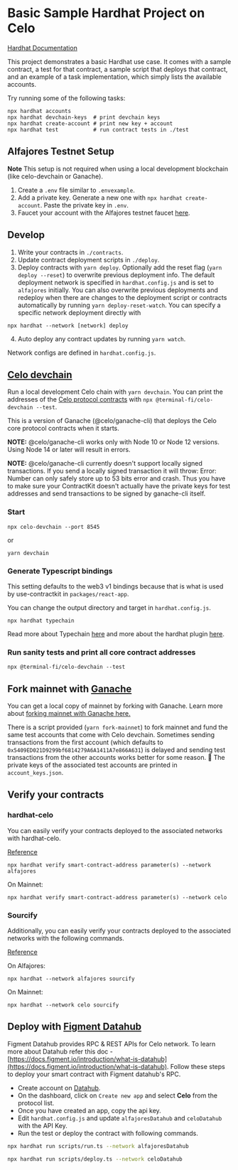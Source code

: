 # Basic Sample Hardhat Project on Celo

[Hardhat Documentation](https://hardhat.org/getting-started/#overview)

This project demonstrates a basic Hardhat use case. It comes with a sample contract, a test for that contract, a sample script that deploys that contract, and an example of a task implementation, which simply lists the available accounts.

Try running some of the following tasks:

```shell
npx hardhat accounts
npx hardhat devchain-keys  # print devchain keys
npx hardhat create-account # print new key + account
npx hardhat test           # run contract tests in ./test
```

## Alfajores Testnet Setup

**Note** This setup is not required when using a local development blockchain (like celo-devchain or Ganache).

1. Create a `.env` file similar to `.envexample`.
2. Add a private key. Generate a new one with `npx hardhat create-account`. Paste the private key in `.env`.
3. Faucet your account with the Alfajores testnet faucet [here](https://celo.org/developers/faucet).

## Develop

1. Write your contracts in `./contracts`.
2. Update contract deployment scripts in `./deploy`.
3. Deploy contracts with `yarn deploy`. Optionally add the reset flag (`yarn deploy --reset`) to overwrite previous deployment info. The default deployment network is specified in `hardhat.config.js` and is set to `alfajores` initially. You can also overwrite previous deployments and redeploy when there are changes to the deployment script or contracts automatically by running `yarn deploy-reset-watch`. You can specify a specific network deployment directly with

```shell
npx hardhat --network [network] deploy
```
  
4. Auto deploy any contract updates by running `yarn watch`.

Network configs are defined in `hardhat.config.js`.

## [Celo devchain](https://github.com/terminal-fi/celo-devchain)

Run a local development Celo chain with `yarn devchain`. You can print the addresses of the [Celo protocol contracts](https://github.com/celo-org/celo-monorepo/tree/master/packages/protocol) with `npx @terminal-fi/celo-devchain --test`.

This is a version of Ganache (@celo/ganache-cli) that deploys the Celo core protocol contracts when it starts.

**NOTE:** @celo/ganache-cli works only with Node 10 or Node 12 versions. Using Node 14 or later will result in errors.

**NOTE:** @celo/ganache-cli currently doesn't support locally signed transactions. If you send a locally signed transaction it will throw: Error: Number can only safely store up to 53 bits error and crash. Thus you have to make sure your ContractKit doesn't actually have the private keys for test addresses and send transactions to be signed by ganache-cli itself.

### Start

```shell
npx celo-devchain --port 8545
```

or

```shell
yarn devchain
```

### Generate Typescript bindings

This setting defaults to the web3 v1 bindings because that is what is used by use-contractkit in `packages/react-app`.

You can change the output directory and target in `hardhat.config.js`.

```shell
npx hardhat typechain
```

Read more about Typechain [here](https://github.com/dethcrypto/TypeChain) and more about the hardhat plugin [here](https://github.com/dethcrypto/TypeChain/tree/master/packages/hardhat).

### Run sanity tests and print all core contract addresses

```shell
npx @terminal-fi/celo-devchain --test
```

## Fork mainnet with [Ganache](https://trufflesuite.com/blog/introducing-ganache-7/index.html#1-zero-config-mainnet-forking)

You can get a local copy of mainnet by forking with Ganache. Learn more about [forking mainnet with Ganache here.](https://trufflesuite.com/blog/introducing-ganache-7/index.html#1-zero-config-mainnet-forking)

There is a script provided (`yarn fork-mainnet`) to fork mainnet and fund the same test accounts that come with Celo devchain. Sometimes sending transactions from the first account (which defaults to `0x5409ED021D9299bf6814279A6A1411A7e866A631`) is delayed and sending test transactions from the other accounts works better for some reason. :shrug: The private keys of the associated test accounts are printed in `account_keys.json`.

## Verify your contracts

### hardhat-celo

You can easily verify your contracts deployed to the associated networks with hardhat-celo.

[Reference](https://docs.celo.org/developer/verify/hardhat)

```shell
npx hardhat verify smart-contract-address parameter(s) --network alfajores
```

On Mainnet:

```shell
npx hardhat verify smart-contract-address parameter(s) --network celo
```

### Sourcify

Additionally, you can easily verify your contracts deployed to the associated networks with the following commands.

[Reference](https://docs.celo.org/blog/hardhat-deploy-verify)

On Alfajores:

```shell
npx hardhat --network alfajores sourcify
```

On Mainnet:

```shell
npx hardhat --network celo sourcify
```

## Deploy with [Figment Datahub](https://datahub.figment.io/)

Figment Datahub provides RPC & REST APIs for Celo network. To learn more about Datahub refer this doc - [https://docs.figment.io/introduction/what-is-datahub](https://docs.figment.io/introduction/what-is-datahub). Follow these steps to deploy your smart contract with Figment datahub's RPC.

- Create account on [Datahub](https://datahub.figment.io/).
- On the dashboard, click on `Create new app` and select **Celo** from the protocol list.
- Once you have created an app, copy the api key.
- Edit `hardhat.config.js` and update `alfajoresDatahub` and `celoDatahub` with the API Key.
- Run the test or deploy the contract with following commands.

```bash
npx hardhat run scripts/run.ts --network alfajoresDatahub

npx hardhat run scripts/deploy.ts --network celoDatahub
```
